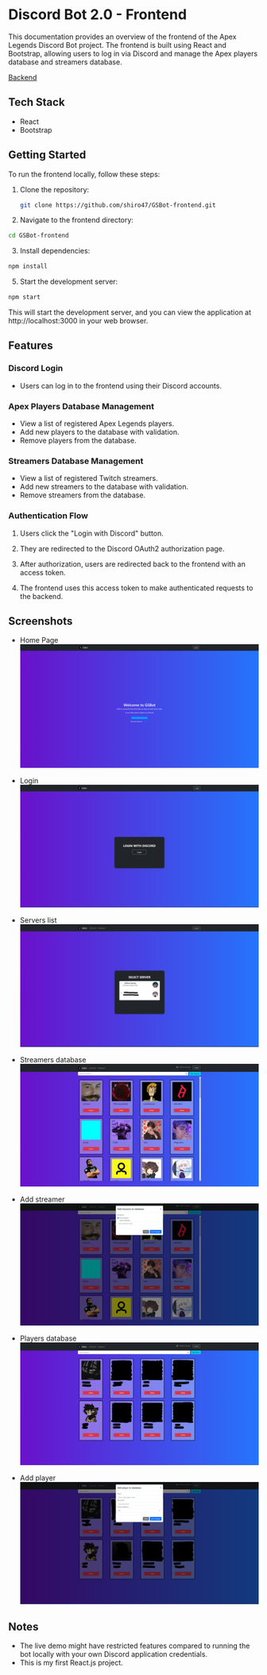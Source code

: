 # Discord Bot 2.0 - Frontend 

This documentation provides an overview of the frontend of the Apex Legends Discord Bot project. The frontend is built using React and Bootstrap, allowing users to log in via Discord and manage the Apex players database and streamers database.

[Backend](https://github.com/shiro47/GSBot-2.0)

## Tech Stack

- React
- Bootstrap

## Getting Started

To run the frontend locally, follow these steps:

1. Clone the repository:

   ```bash
   git clone https://github.com/shiro47/GSBot-frontend.git
   ```
2. Navigate to the frontend directory:

  ```bash
cd GSBot-frontend
  ```
3. Install dependencies:

  ```bash
npm install
  ```

5. Start the development server:

```bash
npm start
  ```
This will start the development server, and you can view the application at http://localhost:3000 in your web browser.


## Features

### Discord Login
- Users can log in to the frontend using their Discord accounts.

### Apex Players Database Management
- View a list of registered Apex Legends players.
- Add new players to the database with validation.
- Remove players from the database.
### Streamers Database Management
- View a list of registered Twitch streamers.
- Add new streamers to the database with validation.
- Remove streamers from the database.

### Authentication Flow
1. Users click the "Login with Discord" button.

2. They are redirected to the Discord OAuth2 authorization page.

3. After authorization, users are redirected back to the frontend with an access token.

4. The frontend uses this access token to make authenticated requests to the backend.

## Screenshots
- Home Page
![Home](screenshots/gsbot-home.png)

- Login
![Login](screenshots/gsbot-login.png)

- Servers list
![Servers](screenshots/gsbot-servers.png)

- Streamers database
![Streamers database](screenshots/gsbot-streamers.png)

- Add streamer
![Add streamer](screenshots/gsbot-addstreamer.png)

- Players database
![Players database](screenshots/gsbot-players.png)

- Add player
![Add player](screenshots/gsbot-addplayer.png)

## Notes 
- The live demo might have restricted features compared to running the bot locally with your own Discord application credentials.
- This is my first React.js project.
